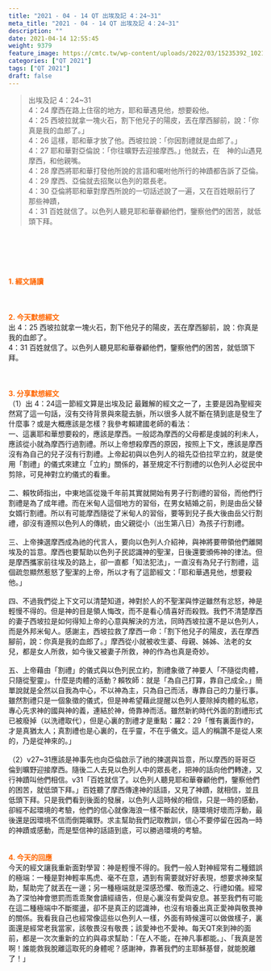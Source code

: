 ```yaml
---
title: "2021 - 04 - 14 QT 出埃及記 4：24~31"
meta_title: "2021 - 04 - 14 QT 出埃及記 4：24~31"
description: ""
date: 2021-04-14 12:55:45
weight: 9379
feature_image: https://cmtc.tw/wp-content/uploads/2022/03/15235392_10211799862337740_180693556567566654_o-1.webp
categories: ["QT 2021"]
tags: ["QT 2021"]
draft: false
---
```


<blockquote>出埃及記 4：24~31<br />
4：24 摩西在路上住宿的地方，耶和華遇見他，想要殺他。<br />
4：25 西坡拉就拿一塊火石，割下他兒子的陽皮，丟在摩西腳前，說：「你真是我的血郎了。」<br />
4：26 這樣，耶和華才放了他。西坡拉說：「你因割禮就是血郎了。」<br />
4：27 耶和華對亞倫說：「你往曠野去迎接摩西。」他就去，在　神的山遇見摩西，和他親嘴。<br />
4：28 摩西將耶和華打發他所說的言語和囑咐他所行的神蹟都告訴了亞倫。<br />
4：29 摩西、亞倫就去招聚以色列的眾長老。<br />
4：30 亞倫將耶和華對摩西所說的一切話述說了一遍，又在百姓眼前行了那些神蹟，<br />
4：31 百姓就信了。以色列人聽見耶和華眷顧他們，鑒察他們的困苦，就低頭下拜。</blockquote><br />
&nbsp;<br />
<br />
&nbsp;<br />
<br />
<span style="color: #ff6600;"><strong>1. </strong><strong>經文誦讀</strong></span><br />
<br />
<span style="color: #ff6600;"><strong> </strong></span><br />
<br />
<span style="color: #ff6600;"><strong>2. 今天默想</strong><strong>經文<br />
</strong></span>出 4：25 西坡拉就拿一塊火石，割下他兒子的陽皮，丟在摩西腳前，說：你真是我的血郎了。<br />
4：31 百姓就信了。以色列人聽見耶和華眷顧他們，鑒察他們的困苦，就低頭下拜。<br />
<br />
&nbsp;<br />
<br />
<span style="color: #ff6600;"><strong>3. 分享默想經文<br />
</strong></span>（1）出 4：24這一節經文算是出埃及記 最難解的經文之一了，主要是因為聖經突然寫了這一句話，沒有交待背景與來龍去脈，所以很多人就不斷在猜到底是發生了什麼事？或是大概應該是怎樣？我參考賴建國老師的看法：<br />
一、這裏耶和華想要殺的，應該是摩西。一般認為摩西的父母都是虔誠的利未人，應該從小就為摩西行過割禮。所以上帝想殺摩西的原因，按照上下文，應該是摩西沒有為自己的兒子沒有行割禮。上帝起初與以色列人的祖先亞伯拉罕立約，就是使用「割禮」的儀式來建立「立約」關係的，甚至規定不行割禮的以色列人必從民中剪除，可見神對立約儀式的看重。<br />
<br />
二、賴牧師指出，中東地區從幾千年前其實就開始有男子行割禮的習俗，而他們行割禮是為了成年禮。而在米甸人這個地方的習俗，在男女結婚之前，則是由岳父替女婿行割禮。所以有可能摩西隨從了米甸人的習俗，要等到兒子長大後由岳父行割禮，卻沒有遵照以色列人的傳統，由父親從小（出生第八日）為孩子行割禮。<br />
<br />
三、上帝揀選摩西成為祂的代言人，要向以色列人介紹神，與神將要帶領他們離開埃及的旨意。摩西也要幫助以色列子民認識神的聖潔，日後還要頒佈神的律法。但是摩西攜家前往埃及的路上，卻一直都「知法犯法」，一直沒有為兒子行割禮，這個疏忽顯然惹怒了聖潔的上帝，所以才有了這節經文：「耶和華遇見他，想要殺他。」<br />
<br />
四、不過我們從上下文可以清楚知道，神對於人的不聖潔與悖逆雖然有忿怒，神是輕慢不得的。但是神的目是領人悔改，而不是看心情喜好而殺戮。我們不清楚摩西的妻子西坡拉是如何得知上帝的心意與解決的方法，同時西坡拉還不是以色列人，而是外邦米甸人。感謝主，西坡拉救了摩西一命：「割下他兒子的陽皮，丟在摩西腳前，說：你真是我的血郎了。」摩西從小就被收生婆、母親、姊姊、法老的女兒，都是女人所救，如今後又被妻子所救，神的作為也真是奇妙。<br />
<br />
五、上帝藉由「割禮」的儀式與以色列民立約，割禮象徵了神要人「不隨從肉體，只隨從聖靈」。什麼是肉體的活動？賴牧師：就是「為自己打算，靠自己成全。」簡單說就是全然以自我為中心，不以神為主，只為自己而活，專靠自己的力量行事。雖然割禮只是一個象徵的儀式，但是神希望藉此提醒以色列人要除掉肉體的私慾，專心先求神的國與神的義，連結於神，倚靠神而活。雖然新約時代外面的割禮形式已被廢掉（以洗禮取代），但是心裏的割禮才是重點：羅2：29「惟有裏面作的，才是真猶太人；真割禮也是心裏的，在乎靈，不在乎儀文。這人的稱讚不是從人來的，乃是從神來的。」<br />
<br />
（2）v27~31應該是神事先也向亞倫啟示了祂的揀選與旨意，所以摩西的哥哥亞倫到曠野迎接摩西。隨後二人去見以色列人中的眾長老，把神的話向他們轉達，又行神蹟叫他們相信。v31「百姓就信了。以色列人聽見耶和華眷顧他們，鑒察他們的困苦，就低頭下拜。」百姓聽了摩西傳達神的話語，又見了神蹟，就相信，並且低頭下拜。只是我們看到後面的發展，以色列人這時候的相信，只是一時的感動，卻經不起環境的考驗，他們的信心就像海浪一樣不斷起伏，隨環境好壞而浮動，最後還是因環境不信而倒斃曠野。求主幫助我們記取教訓，信心不要停留在因為一時的神蹟或感動，而是堅信神的話語到底，可以勝過環境的考驗。<br />
<br />
<br />
<span style="color: #ff6600;"><strong>4. 今天的回應<br />
</strong></span>今天的經文讓我重新面對學習：神是輕慢不得的。我們一般人對神經常有二種錯誤的極端：一種是對神輕率馬虎、毫不在意，遇到有需要就好好表現，想要求神來幫助，幫助完了就丟在一邊；另一種極端就是深感恐懼、敬而遠之、行禮如儀。經常為了深怕神會懲罰而乖乖聚會讀經禱告，但是心裏沒有愛與安息。甚至我們有可能在這二種極端中不斷擺盪，卻不是真正的認識神，也沒有培養出真正愛神與敬畏神的關係。我看我自己也經常像這些以色列人一樣，外面有時候還可以做做樣子，裏面還是經常老我當家，該敬畏沒有敬畏；該愛神也不愛神。每天QT來到神的面前，都是一次次重新的立約與尋求幫助：「在人不能，在神凡事都能。」、「我真是苦啊！誰能救我脫離這取死的身體呢？感謝神，靠著我們的主耶穌基督，就能脫離了！」<br />
<br />
&nbsp;
        